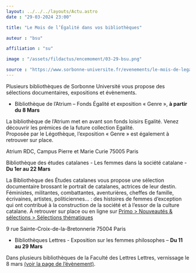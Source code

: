 ```yaml
---
layout: ../../../layouts/Actu.astro
date : "29-03-2024 23:00"

title: "Le Mois de l’Égalité dans vos bibliothèques"

auteur : "bsu"

affiliation : "su"

image : "/assets/fildactus/encemoment/03-29-bsu.png"

source : "https://www.sorbonne-universite.fr/evenements/le-mois-de-legalite-dans-vos-bibliotheques"
---
```


Plusieurs bibliothèques de Sorbonne Université vous propose des sélections documentaires, expositions et évènements.

- Bibliothèque de l’Atrium – Fonds Égalité et exposition « Genre », __à partir du 8 Mars__

La bibliothèque de l’Atrium met en avant son fonds loisirs Egalité. Venez découvrir les prémices de la future collection Egalité.  
Proposée par le Légothèque, l’exposition « Genre » est également à retrouver sur place.

Atrium RDC, Campus Pierre et Marie Curie 75005 Paris

Bibliothèque des études catalanes - Les femmes dans la société catalane  - __Du 1er au 22 Mars__

La Bibliothèque des Études catalanes vous propose une sélection documentaire brossant le portrait de catalanes, actrices de leur destin.  
Féministes, militantes, combattantes, aventurières, cheffes de famille, écrivaines, artistes, politiciennes… : des histoires de femmes d’exception qui ont contribué à la construction de la société et à l’essor de la culture catalane. 
À retrouver sur place ou en ligne sur [Primo > Nouveautés & sélections > Sélections thématiques](https://sorbonne-universite.primo.exlibrisgroup.com/discovery/collectionDiscovery?vid=33BSU_INST:33BSU&collectionId=81313348400006616)

9 rue Sainte-Croix-de-la-Bretonnerie 75004 Paris

- Bibliothèques Lettres - Exposition sur les femmes philosophes – __Du 11 au 29 Mars__

Dans plusieurs bibliothèques de la Faculté des Lettres Lettres, vernissage le 8 mars [(voir la page de l’évènement)](https://www.sorbonne-universite.fr/evenements/femmes-philosophes-de-lantiquite-1850).